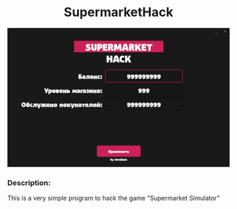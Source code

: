 <h1 align="center">SupermarketHack</h1>

<p align="center">
	<img src="/Images/SupermarketHack.jpg" />
</p>

### Description:
This is a very simple program to hack the game "Supermarket Simulator"